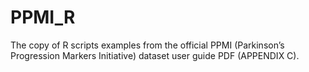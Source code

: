 # PPMI_R
The copy of R scripts examples from the official PPMI (Parkinson’s Progression Markers Initiative) dataset user guide PDF (APPENDIX C).
